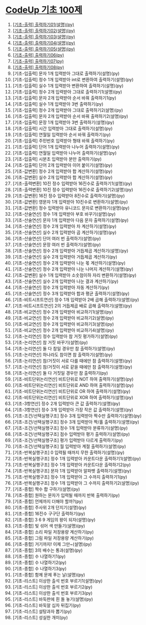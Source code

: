 # [CodeUp 기초 100제](https://codeup.kr/problemset.php)

01. [[기초-출력] 출력하기01(설명)(py)](https://github.com/hrjin0308/PythonStudy/blob/master/Basic100/Basic01.ipynb)
02. [[기초-출력] 출력하기02(설명)(py)](https://github.com/hrjin0308/PythonStudy/blob/master/Basic100/Basic02.ipynb)
03. [[기초-출력] 출력하기03(설명)(py)](https://github.com/hrjin0308/PythonStudy/blob/master/Basic100/Basic03.ipynb)
04. [[기초-출력] 출력하기04(설명)(py)](https://github.com/hrjin0308/PythonStudy/blob/master/Basic100/Basic04.ipynb)
05. [[기초-출력] 출력하기05(설명)(py)](https://github.com/hrjin0308/PythonStudy/blob/master/Basic100/Basic05.ipynb)
06. [[기초-출력] 출력하기06(py)](https://github.com/hrjin0308/PythonStudy/blob/master/Basic100/Basic06.ipynb)
07. [[기초-출력] 출력하기07(py)](https://github.com/hrjin0308/PythonStudy/blob/master/Basic100/Basic07.ipynb)
08. [[기초-출력] 출력하기08(py)](https://github.com/hrjin0308/PythonStudy/blob/master/Basic100/Basic08.ipynb)
09. [기초-입출력] 문자 1개 입력받아 그대로 출력하기(설명)(py)
10. [기초-입출력] 정수 1개 입력받아 int로 변환하여 출력하기(설명)(py)
11. [기초-입출력] 실수 1개 입력받아 변환하여 출력하기(설명)(py)
12. [기초-입출력] 정수 2개 입력받아 그대로 출력하기1(설명)(py)
13. [기초-입출력] 문자 2개 입력받아 순서 바꿔 출력하기1(py)
14. [기초-입출력] 실수 1개 입력받아 3번 출력하기(py)
15. [기초-입출력] 정수 2개 입력받아 그대로 출력하기2(설명)(py)
16. [기초-입출력] 문자 2개 입력받아 순서 바꿔 출력하기2(설명)(py)
17. [기초-입출력] 문장 1개 입력받아 3번 출력하기(설명)(py)
18. [기초-입출력] 시간 입력받아 그대로 출력하기(설명)(py)
19. [기초-입출력] 연월일 입력받아 순서 바꿔 출력하기(py)
20. [기초-입출력] 주민번호 입력받아 형태 바꿔 출력하기(py)
21. [기초-입출력] 단어 1개 입력받아 나누어 출력하기(설명)(py)
22. [기초-입출력] 연월일 입력받아 나누어 출력하기(설명)(py)
23. [기초-입출력] 시분초 입력받아 분만 출력하기(py)
24. [기초-입출력] 단어 2개 입력받아 이어 붙이기(설명)(py)
25. [기초-값변환] 정수 2개 입력받아 합 계산하기(설명)(py)
26. [기초-값변환] 실수 2개 입력받아 합 계산하기(설명)(py)
27. [기초-출력변환] 10진 정수 입력받아 16진수로 출력하기1(설명)(py)
28. [기초-출력변환] 10진 정수 입력받아 16진수로 출력하기2(설명)(py)
29. [기초-값변환] 16진 정수 입력받아 8진수로 출력하기(설명)(py)
30. [기초-값변환] 영문자 1개 입력받아 10진수로 변환하기(설명)(py)
31. [기초-값변환] 정수 입력받아 유니코드 문자로 변환하기(설명)(py)
32. [기초-산술연산] 정수 1개 입력받아 부호 바꾸기(설명)(py)
33. [기초-산술연산] 문자 1개 입력받아 다음 문자 출력하기(설명)(py)
34. [기초-산술연산] 정수 2개 입력받아 차 계산하기(설명)(py)
35. [기초-산술연산] 실수 2개 입력받아 곱 계산하기(설명)(py)
36. [기초-산술연산] 단어 여러 번 출력하기(설명)(py)
37. [기초-산술연산] 문장 여러 번 출력하기(설명)(py)
38. [기초-산술연산] 정수 2개 입력받아 거듭제곱 계산하기(설명)(py)
39. [기초-산술연산] 실수 2개 입력받아 거듭제곱 계산하기(py)
40. [기초-산술연산] 정수 2개 입력받아 나눈 몫 계산하기(설명)(py)
41. [기초-산술연산] 정수 2개 입력받아 나눈 나머지 계산하기(설명)(py)
42. [기초-값변환] 실수 1개 입력받아 소숫점이하 자리 변환하기(설명)(py)
43. [기초-산술연산] 실수 2개 입력받아 나눈 결과 계산하기(py)
44. [기초-산술연산] 정수 2개 입력받아 자동 계산하기(py)
45. [기초-산술연산] 정수 3개 입력받아 합과 평균 출력하기(설명)(py)
46. [기초-비트시프트연산] 정수 1개 입력받아 2배 곱해 출력하기(설명)(py)
47. [기초-비트시프트연산] 2의 거듭제곱 배로 곱해 출력하기(설명)(py)
48. [기초-비교연산] 정수 2개 입력받아 비교하기1(설명)(py)
49. [기초-비교연산] 정수 2개 입력받아 비교하기2(설명)(py)
50. [기초-비교연산] 정수 2개 입력받아 비교하기3(설명)(py)
51. [기초-비교연산] 정수 2개 입력받아 비교하기4(설명)(py)
52. [기초-논리연산] 정수 입력받아 참 거짓 평가하기(설명)(py)
53. [기초-논리연산] 참 거짓 바꾸기(설명)(py)
54. [기초-논리연산] 둘 다 참일 경우만 참 출력하기(설명)(py)
55. [기초-논리연산] 하나라도 참이면 참 출력하기(설명)(py)
56. [기초-논리연산] 참/거짓이 서로 다를 때에만 참 출력하기(설명)(py)
57. [기초-논리연산] 참/거짓이 서로 같을 때에만 참 출력하기(설명)(py)
58. [기초-논리연산] 둘 다 거짓일 경우만 참 출력하기(py)
59. [기초-비트단위논리연산] 비트단위로 NOT 하여 출력하기(설명)(py)
60. [기초-비트단위논리연산] 비트단위로 AND 하여 출력하기(설명)(py)
61. [기초-비트단위논리연산] 비트단위로 OR 하여 출력하기(설명)(py)
62. [기초-비트단위논리연산] 비트단위로 XOR 하여 출력하기(설명)(py)
63. [기초-3항연산] 정수 2개 입력받아 큰 값 출력하기(설명)(py)
64. [기초-3항연산] 정수 3개 입력받아 가장 작은 값 출력하기(설명)(py)
65. [기초-조건/선택실행구조] 정수 3개 입력받아 짝수만 출력하기(설명)(py)
66. [기초-조건/선택실행구조] 정수 3개 입력받아 짝/홀 출력하기(설명)(py)
67. [기초-조건/선택실행구조] 정수 1개 입력받아 분류하기(설명)(py)
68. [기초-조건/선택실행구조] 점수 입력받아 평가 출력하기(설명)(py)
69. [기초-조건/선택실행구조] 평가 입력받아 다르게 출력하기(py)
70. [기초-조건/선택실행구조] 월 입력받아 계절 출력하기(설명)(py)
71. [기초-반복실행구조] 0 입력될 때까지 무한 출력하기(설명)(py)
72. [기초-반복실행구조] 정수 1개 입력받아 카운트다운 출력하기1(설명)(py)
73. [기초-반복실행구조] 정수 1개 입력받아 카운트다운 출력하기2(py)
74. [기초-반복실행구조] 문자 1개 입력받아 알파벳 출력하기(설명)(py)
75. [기초-반복실행구조] 정수 1개 입력받아 그 수까지 출력하기1(py)
76. [기초-반복실행구조] 정수 1개 입력받아 그 수까지 출력하기2(설명)(py)
77. [기초-종합] 짝수 합 구하기(설명)(py)
78. [기초-종합] 원하는 문자가 입력될 때까지 반복 출력하기(py)
79. [기초-종합] 언제까지 더해야 할까?(py)
80. [기초-종합] 주사위 2개 던지기(설명)(py)
81. [기초-종합] 16진수 구구단 출력하기(py)
82. [기초-종합] 3 6 9 게임의 왕이 되자(설명)(py)
83. [기초-종합] 빛 섞어 색 만들기(설명)(py)
84. [기초-종합] 소리 파일 저장용량 계산하기(py)
85. [기초-종합] 그림 파일 저장용량 계산하기(py)
86. [기초-종합] 거기까지! 이제 그만~(설명)(py)
87. [기초-종합] 3의 배수는 통과(설명)(py)
88. [기초-종합] 수 나열하기1(py)
89. [기초-종합] 수 나열하기2(py)
90. [기초-종합] 수 나열하기3(py)
91. [기초-종합] 함께 문제 푸는 날(설명)(py)
92. [기초-리스트] 이상한 출석 번호 부르기1(설명)(py)
93. [기초-리스트] 이상한 출석 번호 부르기2(py)
94. [기초-리스트] 이상한 출석 번호 부르기3(py)
95. [기초-리스트] 바둑판에 흰 돌 놓기(설명)(py)
96. [기초-리스트] 바둑알 십자 뒤집기(py)
97. [기초-리스트] 설탕과자 뽑기(py)
98. [기초-리스트] 성실한 개미(py)